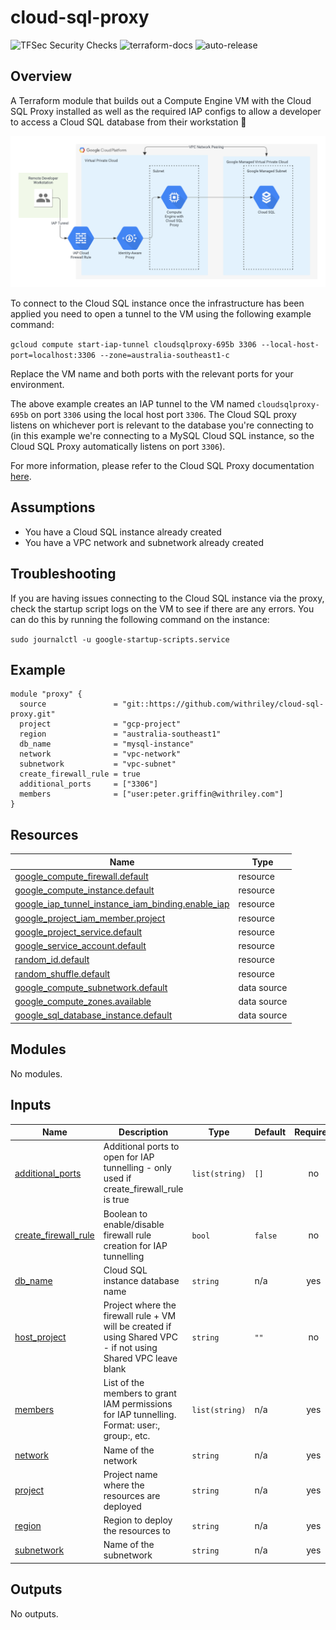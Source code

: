 # cloud-sql-proxy

![TFSec Security Checks](https://github.com/withriley/template-terraform-module/actions/workflows/main.yml/badge.svg)
![terraform-docs](https://github.com/withriley/template-terraform-module/actions/workflows/terraform-docs.yml/badge.svg)
![auto-release](https://github.com/withriley/template-terraform-module/actions/workflows/release.yml/badge.svg)

## Overview

A Terraform module that builds out a Compute Engine VM with the Cloud SQL Proxy installed as well as the required IAP configs to allow a developer to access a Cloud SQL database from their workstation :robot:

![Diagram of infrastructure deployed via this module to support remote Cloud SQL connections](diagram.png)

To connect to the Cloud SQL instance once the infrastructure has been applied you need to open a tunnel to the VM using the following example command:

`gcloud compute start-iap-tunnel cloudsqlproxy-695b 3306 --local-host-port=localhost:3306 --zone=australia-southeast1-c`

Replace the VM name and both ports with the relevant ports for your environment. 

The above example creates an IAP tunnel to the VM named `cloudsqlproxy-695b` on port `3306` using the local host port `3306`. The Cloud SQL proxy listens on whichever port is relevant to the database you're connecting to (in this example we're connecting to a MySQL Cloud SQL instance, so the Cloud SQL Proxy automatically listens on port `3306`).

For more information, please refer to the Cloud SQL Proxy documentation [here](https://cloud.google.com/sql/docs/mysql/sql-proxy).

## Assumptions

* You have a Cloud SQL instance already created
* You have a VPC network and subnetwork already created

## Troubleshooting

If you are having issues connecting to the Cloud SQL instance via the proxy, check the startup script logs on the VM to see if there are any errors. You can do this by running the following command on the instance:

`sudo journalctl -u google-startup-scripts.service`

<!-- BEGIN_TF_DOCS -->


## Example

```hcl
module "proxy" {
  source               = "git::https://github.com/withriley/cloud-sql-proxy.git"
  project              = "gcp-project"
  region               = "australia-southeast1"
  db_name              = "mysql-instance"
  network              = "vpc-network"
  subnetwork           = "vpc-subnet"
  create_firewall_rule = true
  additional_ports     = ["3306"]
  members              = ["user:peter.griffin@withriley.com"]
}
```

## Resources

| Name | Type |
|------|------|
| [google_compute_firewall.default](https://registry.terraform.io/providers/hashicorp/google/latest/docs/resources/compute_firewall) | resource |
| [google_compute_instance.default](https://registry.terraform.io/providers/hashicorp/google/latest/docs/resources/compute_instance) | resource |
| [google_iap_tunnel_instance_iam_binding.enable_iap](https://registry.terraform.io/providers/hashicorp/google/latest/docs/resources/iap_tunnel_instance_iam_binding) | resource |
| [google_project_iam_member.project](https://registry.terraform.io/providers/hashicorp/google/latest/docs/resources/project_iam_member) | resource |
| [google_project_service.default](https://registry.terraform.io/providers/hashicorp/google/latest/docs/resources/project_service) | resource |
| [google_service_account.default](https://registry.terraform.io/providers/hashicorp/google/latest/docs/resources/service_account) | resource |
| [random_id.default](https://registry.terraform.io/providers/hashicorp/random/latest/docs/resources/id) | resource |
| [random_shuffle.default](https://registry.terraform.io/providers/hashicorp/random/latest/docs/resources/shuffle) | resource |
| [google_compute_subnetwork.default](https://registry.terraform.io/providers/hashicorp/google/latest/docs/data-sources/compute_subnetwork) | data source |
| [google_compute_zones.available](https://registry.terraform.io/providers/hashicorp/google/latest/docs/data-sources/compute_zones) | data source |
| [google_sql_database_instance.default](https://registry.terraform.io/providers/hashicorp/google/latest/docs/data-sources/sql_database_instance) | data source |

## Modules

No modules.

## Inputs

| Name | Description | Type | Default | Required |
|------|-------------|------|---------|:--------:|
| <a name="input_additional_ports"></a> [additional\_ports](#input\_additional\_ports) | Additional ports to open for IAP tunnelling - only used if create\_firewall\_rule is true | `list(string)` | `[]` | no |
| <a name="input_create_firewall_rule"></a> [create\_firewall\_rule](#input\_create\_firewall\_rule) | Boolean to enable/disable firewall rule creation for IAP tunnelling | `bool` | `false` | no |
| <a name="input_db_name"></a> [db\_name](#input\_db\_name) | Cloud SQL instance database name | `string` | n/a | yes |
| <a name="input_host_project"></a> [host\_project](#input\_host\_project) | Project where the firewall rule + VM will be created if using Shared VPC - if not using Shared VPC leave blank | `string` | `""` | no |
| <a name="input_members"></a> [members](#input\_members) | List of the members to grant IAM permissions for IAP tunnelling. Format: user:<email>, group:<email>, etc. | `list(string)` | n/a | yes |
| <a name="input_network"></a> [network](#input\_network) | Name of the network | `string` | n/a | yes |
| <a name="input_project"></a> [project](#input\_project) | Project name where the resources are deployed | `string` | n/a | yes |
| <a name="input_region"></a> [region](#input\_region) | Region to deploy the resources to | `string` | n/a | yes |
| <a name="input_subnetwork"></a> [subnetwork](#input\_subnetwork) | Name of the subnetwork | `string` | n/a | yes |

## Outputs

No outputs.
<!-- END_TF_DOCS -->
